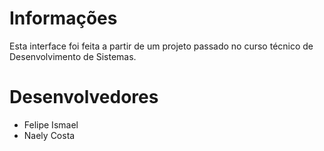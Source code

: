 # Informações
Esta interface foi feita a partir de um projeto passado no curso técnico de Desenvolvimento de Sistemas. 

# Desenvolvedores
  - Felipe Ismael
  - Naely Costa
